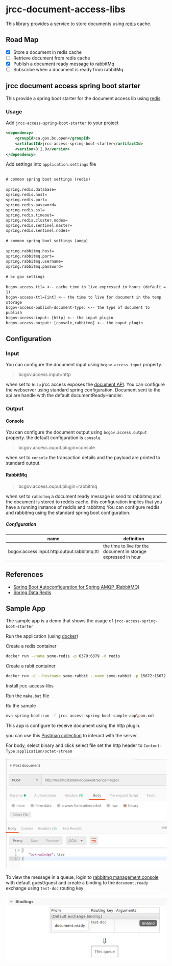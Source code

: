 # jrcc-document-access-libs

This library provides a service to store documents using [redis](https://redis.io/) cache.

## Road Map

* [X] Store a document in redis cache
* [ ] Retrieve document from redis cache
* [X] Publish a document ready message to rabbitMq
* [ ] Subscribe when a document is ready from rabbitMq

## jrcc document access spring boot starter

This provide a spring boot starter for the document access lib using [redis](https://redis.io/)

### Usage

Add `jrcc-access-spring-boot-starter` to your project

```xml
<dependency>
    <groupId>ca.gov.bc.open</groupId>
    <artifactId>jrcc-access-spring-boot-starter</artifactId>
    <version>0.2.0</version>
</dependency>
```

Add settings into `application.settings` file

```properties

# common spring boot settings (redis)

spring.redis.database=
spring.redis.host=
spring.redis.port=
spring.redis.password=
spring.redis.ssl=
spring.redis.timeout=
spring.redis.cluster.nodes=
spring.redis.sentinel.master=
spring.redis.sentinel.nodes=

# common spring boot settings (amqp)

spring.rabbitmq.host=
spring.rabbitmq.port=
spring.rabbitmq.username=
spring.rabbitmq.password=

# bc gov settings

bcgov.access.ttl= <-- cache time to live expressed in hours (default = 1)
bcgov-access-ttl=[int] <-- the time to live for document in the temp storage 
bcgov-access-publish-document-type: <-- the type of document to publish
bcgov-access-input: [http] <-- the input plugin
bcgov-access-output: [console,rabbitmq] <-- the ouput plugin

```

## Configuration

### Input

You can configure the document input using `bcgov.access.input` property.

> bcgov.access.input=http

when set to `http` jrcc access exposes the [document API](jrcc-access-api/jrcc.swagger.yml).
You can configure the webserver using standard spring configuration.
Document sent to the api are handle with the default documentReadyHandler.

### Output

#### Console

You can configure the document output using `bcgov.access.output` property. the default configuration is `console`.

> bcgov.access.ouput.plugin=console

when set to `console` the transaction details and the payload are printed to standard output.


#### RabbitMq

> bcgov.access.ouput.plugin=rabbitmq

when set to `rabbitmq` a document ready message is send to rabbitmq and the document is stored to reddis cache. this configuration implies that you have a running instance of reddis and rabbitmq
You can configure reddis and rabbitmq using the standard spring boot configuration.

##### Configuration

| name | definition |
| --- | --- |
| bcgov.access.input.http.output.rabbitmq.ttl | the time to live for the document in storage expressed in hour |

## References

* [Spring Boot Autoconfiguration for Spring AMQP (RabbitMQ)](https://docs.spring.io/spring-boot/docs/current/reference/html/boot-features-messaging.html#boot-features-amqp)
* [Spring Data Redis](https://docs.spring.io/spring-data/data-redis/docs/current/reference/html/)

## Sample App

The sample app is a demo that shows the usage of `jrcc-access-spring-boot-starter`

Run the application (using [docker](https://www.docker.com/))

Create a redis container

```bash
docker run --name some-redis -p 6379:6379 -d redis
```
Create a rabit container

```bash
docker run -d --hostname some-rabbit --name some-rabbit -p 15672:15672 -p 5672:5672 rabbitmq:3-management
```

Install jrcc-access-libs

Run the `make.bat` file

Ru the sample

```bash
mvn spring-boot:run -f jrcc-access-spring-boot-sample-app\pom.xml
```

This app is configure to receive document using the http plugin.

you can use this [Postman collection](jrcc-access-api/jrcc-document-api.postman_collection.json) to interact with the server.

For body, select binary and click select file
set the http header to `Content-Type:application/octet-stream`

![Postman config](docs\postman.body.png)


To view the message in a queue, login to [rabbitmq management console](http://localhost:15672) with default guest/guest and create a binding to the `document.ready` exchange using `test-doc` routing key

![binding](docs/document.ready.bind.png)